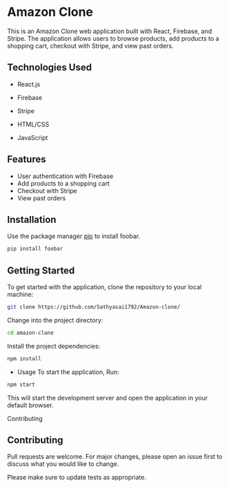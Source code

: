 # Amazon Clone

This is an Amazon Clone web application built with React, Firebase, and Stripe. The application allows users to browse products, add products to a shopping cart, checkout with Stripe, and view past orders.

## Technologies Used
- React.js
* Firebase

* Stripe
* HTML/CSS
* JavaScript

## Features
* User authentication with Firebase
* Add products to a shopping cart
* Checkout with Stripe
* View past orders

## Installation

Use the package manager [pip](https://pip.pypa.io/en/stable/) to install foobar.

```bash
pip install foobar
```

## Getting Started
To get started with the application, clone the repository to your local machine:
```bash
git clone https://github.com/Sathyasai1792/Amazon-clone/
```


Change into the project directory:

```bash
cd amazon-clone
```

Install the project dependencies:

```bash
npm install
```

* Usage
To start the application, Run:

```bash
npm start
```
This will start the development server and open the application in your default browser.

Contributing




## Contributing

Pull requests are welcome. For major changes, please open an issue first
to discuss what you would like to change.

Please make sure to update tests as appropriate.
